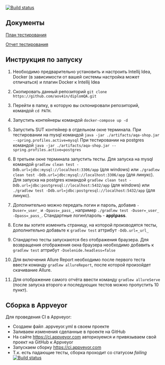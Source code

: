 [![Build status](https://ci.appveyor.com/api/projects/status/re977hbtuimitg3o?svg=true)](https://ci.appveyor.com/project/aov4in/diplomqa)
## Документы
[План тестирования](/documentation/Plan.md)

[Отчет тестирования](/documentation/Report.md)

## Инструкция по запуску

1. Необходимо предварительно установить и настроить Intellij Idea, Docker (в зависимости от вашей системы настройка может отличаться) и плагин Docker к Intellij Idea

2. Скопировать данный репозиторий `git clone https://github.com/aov4in/diplomQA.git`

3. Перейти в папку, в которую вы склонировали репозиторий, командой `cd PATH`.

4. Запустить контейнеры командой `docker-compose up -d`

5. Запустить SUT контейнер в отдельном окне терминала.
   При тестировании на mysql командой `java -jar ./artifacts/aqa-shop.jar --spring.profiles.active=mysql`
   При тестировании на postgres командой `java -jar ./artifacts/aqa-shop.jar --spring.profiles.active=postgres`

6. В третьем окне терминала запустить тесты.
   Для запуска на mysql командой `gradlew clean test -Ddb.url=jdbc:mysql://localhost:3306/app` (для windows) или `./gradlew clean test -Ddb.url=jdbc:mysql://localhost:3306/app` (для линукс).
   Для запуска на postgres командой `gradlew clean test -Ddb.url=jdbc:postgresql://localhost:5432/app` (для windows) или `./gradlew test -Ddb.url=jdbc:postgresql://localhost:5432/app` (для линукс).

7. Дополнительно можно передать логин и пароль, добавив `-Duser=_user_` и `-Dpass=_pass_`, например `./gradlew test -Duser=_user_ -Dpass=_pass_`. Стандартные логин\пароль - **app\pass**.

8. Если вы хотите изменить страницу, на которой производятся тесты, дополнительно добавьте к `gradlew test` аттрибут `-Ddb.url=_url_`

9. Стандартно тесты запускаются без отображения браузера. Для возвращения отображения окна браузера необходимо добавить к `gradlew test` аттрибут `-Dselenide.headless=false`

10. Для включения Allure Report необходимо после первого теста ввести команду `gradlew allureReport`, после которой произойдет скачивание Allure.

11. Для отображение самого отчёта ввести команду `gradlew allureServe` (после запуска второго и последующих тестов можно пропустить 10 пункт).

## Сборка в Appveyor
Для проведения CI в Appveyor:

* Создаем файл .appveyor.yml в своем проекте
* Заливаем изменения сделанные в проекте на GitHub
* На сайте https://ci.appveyor.com авторизуемся и привязываем свой проект на GitHub к Appveyor
* Запускаем сборку https://ci.appveyor.com
* Т.к. есть падающие тесты, сборка проходит со статусом _failing_
  [![Build status](https://ci.appveyor.com/api/projects/status/re977hbtuimitg3o?svg=true)](https://ci.appveyor.com/project/aov4in/diplomqa)